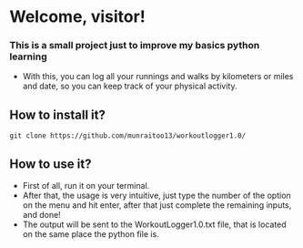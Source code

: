 # Welcome, visitor! #
### This is a small project just to improve my basics python learning ###
- With this, you can log all your runnings and walks by kilometers or miles and date, so you can keep track of your physical activity.

## How to install it? ##
```
git clone https://github.com/munraitoo13/workoutlogger1.0/
```
## How to use it? ##
- First of all, run it on your terminal.
- After that, the usage is very intuitive, just type the number of the option on the menu and hit enter, after that just complete the remaining inputs, and done!
- The output will be sent to the WorkoutLogger1.0.txt file, that is located on the same place the python file is.
